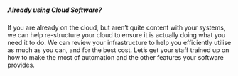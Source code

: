 ##### Already using Cloud Software?

If you are already on the cloud, but aren’t quite content with your systems, we can help re-structure your cloud to ensure it is actually doing what you need it to do.
We can review your infrastructure to help you efficiently utilise as much as you can, and for the best cost. Let’s get your staff trained up on how to make the most of automation and the other features your software provides.
